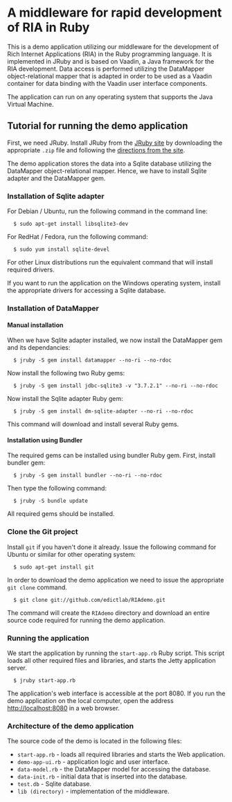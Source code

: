 # A middleware for rapid development of RIA in Ruby

This is a demo application utilizing our middleware for the development of Rich Internet Applications (RIA) in the Ruby programming language. It is implemented in JRuby and is based on Vaadin, a Java framework for the RIA development. Data access is performed utilizing the DataMapper object-relational mapper that is adapted in order to be used as a Vaadin container for data binding with the Vaadin user interface components.

The application can run on any operating system that supports the Java Virtual Machine.

## Tutorial for running the demo application

First, we need JRuby.
Install JRuby from the [JRuby site](http://jruby.org) by downloading the appropriate `.zip` file and following the [directions from the site](http://jruby.org/#2).

The demo application stores the data into a Sqlite database utilizing the DataMapper object-relational mapper. Hence, we have to install Sqlite adapter and the DataMapper gem.

### Installation of Sqlite adapter
  For Debian / Ubuntu, run the following command in the command line:

      $ sudo apt-get install libsqlite3-dev

  For RedHat / Fedora, run the following command:

      $ sudo yum install sqlite-devel

For other Linux distributions run the equivalent command that will install required drivers. 

If you want to run the application on the Windows operating system, install the appropriate drivers for accessing a Sqlite database.

### Installation of DataMapper

#### Manual installation

When we have Sqlite adapter installed, we now install the DataMapper gem and its dependancies:

      $ jruby -S gem install datamapper --no-ri --no-rdoc

Now install the following two Ruby gems:

      $ jruby -S gem install jdbc-sqlite3 -v "3.7.2.1" --no-ri --no-rdoc
Now install the Sqlite adapter Ruby gem:

      $ jruby -S gem install dm-sqlite-adapter --no-ri --no-rdoc

This command will download and install several Ruby gems.

#### Installation using Bundler 

The required gems can be installed using bundler Ruby gem. First, install bundler gem:

      $ jruby -S gem install bundler --no-ri --no-rdoc

Then type the following command:

      $ jruby -S bundle update

All required gems should be installed.

### Clone the Git project

Install `git` if you haven't done it already. Issue the following command for Ubuntu or similar for other operating system:

      $ sudo apt-get install git

In order to download the demo application we need to issue the appropriate `git clone` command.

      $ git clone git://github.com/edictlab/RIAdemo.git

The command will create the `RIAdemo` directory and download an entire source code required for running the demo application.


### Running the application

We start the application by running the `start-app.rb` Ruby script. This script loads all other required files and libraries, and starts the Jetty application server.

      $ jruby start-app.rb

The application's web interface is accessible at the port 8080. If you run the demo application on the local computer, open the address [http://localhost:8080](http://localhost:8080) in a web browser.


### Architecture of the demo application

The source code of the demo is located in the following files:
- `start-app.rb` - loads all required libraries and starts the Web application.
- `demo-app-ui.rb` - application logic and user interface.
- `data-model.rb` - the DataMapper model for accessing the database.
- `data-init.rb` - initial data that is inserted into the database.
- `test.db` - Sqlite database.
- `lib (directory)` - implementation of the middleware.


